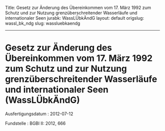 Title: Gesetz zur Änderung des Übereinkommen vom 17. März 1992 zum Schutz und zur
  Nutzung grenzüberschreitender Wasserläufe und internationaler Seen
jurabk: WassLÜbkÄndG
layout: default
origslug: wassl_bk_ndg
slug: wassluebkaendg

---

# Gesetz zur Änderung des Übereinkommen vom 17. März 1992 zum Schutz und zur Nutzung grenzüberschreitender Wasserläufe und internationaler Seen (WassLÜbkÄndG)

Ausfertigungsdatum
:   2012-07-12

Fundstelle
:   BGBl II: 2012, 666

